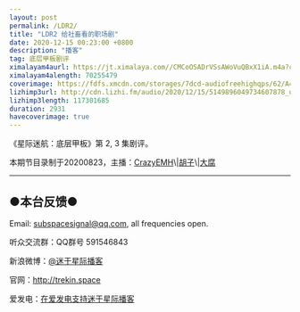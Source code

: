 ```yaml
---
layout: post
permalink: /LDR2/
title: "LDR2 给社畜看的职场剧"
date: 2020-12-15 00:23:00 +0800
description: "播客"
tag: 底层甲板剧评 
ximalayam4aurl: https://jt.ximalaya.com//CMCoOSADrVSsAWoVuQBxX1iA.m4a?channel=rss&amp;album_id=3135361&amp;track_id=365189649&amp;uid=6418191&amp;jt=http://audio.xmcdn.com/storages/7f3f-audiofreehighqps/88/0F/CMCoOSADrVSsAWoVuQBxX1iA.m4a
ximalayam4alength: 70255479
coverimage: https://fdfs.xmcdn.com/storages/7dcd-audiofreehighqps/62/A4/CMCoOSMDrVIRAACzogBxXxGO.jpg
lizhimp3url: http://cdn.lizhi.fm/audio/2020/12/15/5149896049734607878_ud.mp3
lizhimp3length: 117301685
duration: 2931
havecoverimage: true
---  
```


《星际迷航：底层甲板》第 2, 3 集剧评。

本期节目录制于20200823，主播：[CrazyEMH](mailto:emh@trekin.space)\\\|[胡子](https://weibo.com/p/1005051764117203)\\\|[大腐](https://weibo.com/u/5113590549)

------------

## ●本台反馈●

Email: <subspacesignal@qq.com>, all frequencies open.

听众交流群：QQ群号 591546843

新浪微博：[\@迷于星际播客](http://weibo.com/lostinst)

官网：<http://trekin.space>

爱发电：[在爱发电支持迷于星际播客](https://afdian.net/@lostinst)
